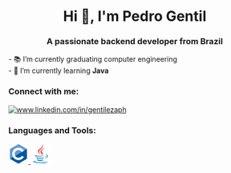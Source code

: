 <h1 align="center">Hi 👋, I'm Pedro Gentil</h1>
<h3 align="center">A passionate backend developer from Brazil</h3>
- 📚 I’m currently graduating computer engineering<br>
- 🌱 I’m currently learning <b>Java</b>

<h3 align="left">Connect with me:</h3>
<p align="left">
<a href="https://linkedin.com/in/www.linkedin.com/in/gentilezaph" target="blank"><img align="center" src="https://raw.githubusercontent.com/rahuldkjain/github-profile-readme-generator/master/src/images/icons/Social/linked-in-alt.svg" alt="www.linkedin.com/in/gentilezaph" height="30" width="40" /></a>
</p>

<h3 align="left">Languages and Tools:</h3>
<p align="left"> <a href="https://www.cprogramming.com/" target="_blank" rel="noreferrer"> <img src="https://raw.githubusercontent.com/devicons/devicon/master/icons/c/c-original.svg" alt="c" width="40" height="40"/> </a> <a href="https://www.java.com" target="_blank" rel="noreferrer"> <img src="https://raw.githubusercontent.com/devicons/devicon/master/icons/java/java-original.svg" alt="java" width="40" height="40"/> </a> </p>
